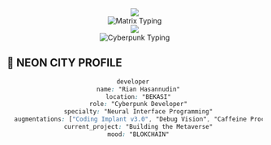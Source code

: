 <div align="center">
  <img src="https://capsule-render.vercel.app/api?type=matrix&color=0:00ff00,100:008000&height=150&section=header&text=SYSTEM%20ACCESSED&fontSize=30&fontColor=00ff00&animation=twinkling" />
</div>

<div align="center">
  <img src="https://readme-typing-svg.herokuapp.com?font=Orbitron&size=30&pause=1000&color=00FF00&center=true&vCenter=true&width=600&lines=┌─[%20ACCESSING%20MAINFRAME%20]─➤;├─[%20CONNECTION%20ESTABLISHED%20]─➤;├─[%20LOADING%20PROFILE...%20]─➤;└─[%20WELCOME%20TO%20THE%20MATRIX%20]─➤" alt="Matrix Typing" />
</div>

<div align="center">
  <img src="https://capsule-render.vercel.app/api?type=neon&color=FF00FF,00FFFF,FFFF00&height=200&section=header&text=CYBER%20DEVELOPER&fontSize=50&fontColor=FFFFFF&animation=twinkling" />
</div>

<div align="center">
  <img src="https://readme-typing-svg.herokuapp.com?font=Orbitron&size=35&pause=1000&color=FF00FF&center=true&vCenter=true&width=600&lines=⚡+WELCOME+TO+THE+FUTURE+⚡;🔮+CODING+IN+NEON+DREAMS+🔮;🚀+BUILDING+TOMORROW'S+TECH+🚀;💫+REALITY+IS+PROGRAMMABLE+💫" alt="Cyberpunk Typing" />
</div>

## 🌆 NEON CITY PROFILE

<div align="center">

```css
developer 
  name: "Rian Hasannudin"
  location: "BEKASI"
  role: "Cyberpunk Developer"
  specialty: "Neural Interface Programming"
  augmentations: ["Coding Implant v3.0", "Debug Vision", "Caffeine Processor"]
  current_project: "Building the Metaverse"
  mood: "BLOKCHAIN"
